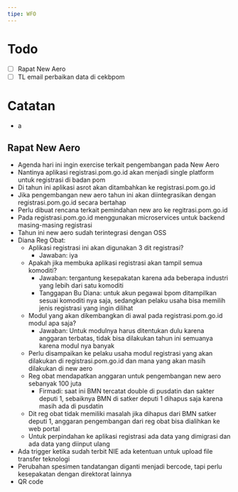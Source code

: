 ```yaml
---
tipe: WFO
---
```

# Todo
- [ ] Rapat New Aero
- [ ] TL email perbaikan data di cekbpom
# Catatan
- a
## Rapat New Aero
- Agenda hari ini ingin exercise terkait pengembangan pada New Aero
- Nantinya aplikasi registrasi.pom.go.id akan menjadi single platform untuk registrasi di badan pom
- Di tahun ini aplikasi asrot akan ditambahkan ke registrasi.pom.go.id
- Jika pengembangan new aero tahun ini akan diintegrasikan dengan registrasi.pom.go.id secara bertahap
- Perlu dibuat rencana terkait pemindahan new aro ke regitrasi.pom.go.id
- Pada registrasi.pom.go.id menggunakan microservices untuk backend  masing-masing registrasi
- Tahun ini new aero sudah terintegrasi dengan OSS
- Diana Reg Obat:
	- Aplikasi registrasi ini akan digunakan 3 dit registrasi?
		- Jawaban: iya
	- Apakah jika membuka aplikasi registrasi akan tampil semua komoditi?
		- Jawaban: tergantung kesepakatan karena ada beberapa industri yang lebih dari satu komoditi
		- Tanggapan Bu Diana: untuk akun pegawai bpom ditampilkan sesuai komoditi nya saja, sedangkan pelaku usaha bisa memilih jenis registrasi yang ingin dilihat
	- Modul yang akan dikembangkan di awal pada registrasi.pom.go.id modul apa saja?
		- Jawaban: Untuk modulnya harus ditentukan dulu karena anggaran terbatas, tidak bisa dilakukan tahun ini semuanya karena modul nya banyak
	- Perlu disampaikan ke pelaku usaha modul registrasi yang akan dilakukan di registrasi.pom.go.id dan mana yang akan masih dilakukan di new aero
	- Reg obat mendapatkan anggaran untuk pengembangan new aero sebanyak 100 juta
		- Firmadi: saat ini BMN tercatat double di pusdatin dan sakter deputi 1, sebaiknya BMN di satker deputi 1 dihapus saja karena masih ada di pusdatin
	- Dit reg obat tidak memiliki masalah jika dihapus dari BMN satker deputi 1, anggaran pengembangan dari reg obat bisa dialihkan ke web portal
	- Untuk perpindahan ke aplikasi registrasi ada data yang dimigrasi dan ada data yang diinput ulang
- Ada trigger ketika sudah terbit NIE ada ketentuan untuk upload file transfer teknologi
- Perubahan spesimen tandatangan diganti menjadi bercode, tapi perlu kesepakatan dengan direktorat lainnya
- QR code 